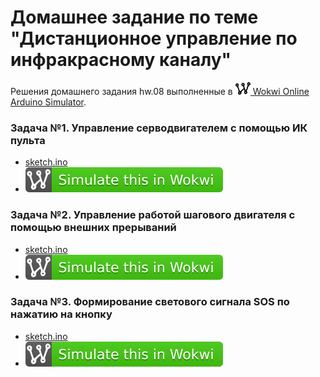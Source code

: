 # Домашнее задание по теме "Дистанционное управление по инфракрасному каналу"
Решения домашнего задания hw.08 выполненные в [<img src="wokwi_logo.svg" alt="Wokwi" height="20"> Wokwi Online Arduino Simulator](https://wokwi.com/).

### Задача №1. Управление серводвигателем с помощью ИК пульта
-  [sketch.ino](task.01/sketch.ino)
-  [![Wokwi badge](wokwi_badge.svg)](https://wokwi.com/projects/427034786315351041)

### Задача №2. Управление работой шагового двигателя с помощью внешних прерываний
-  [sketch.ino](task.02/sketch.ino)
-  [![Wokwi badge](wokwi_badge.svg)](https://wokwi.com/projects/427128623709543425)

### Задача №3. Формирование светового сигнала SOS по нажатию на кнопку
-  [sketch.ino](task.02/sketch.ino)
-  [![Wokwi badge](wokwi_badge.svg)](https://wokwi.com/projects/427300444143214593)
